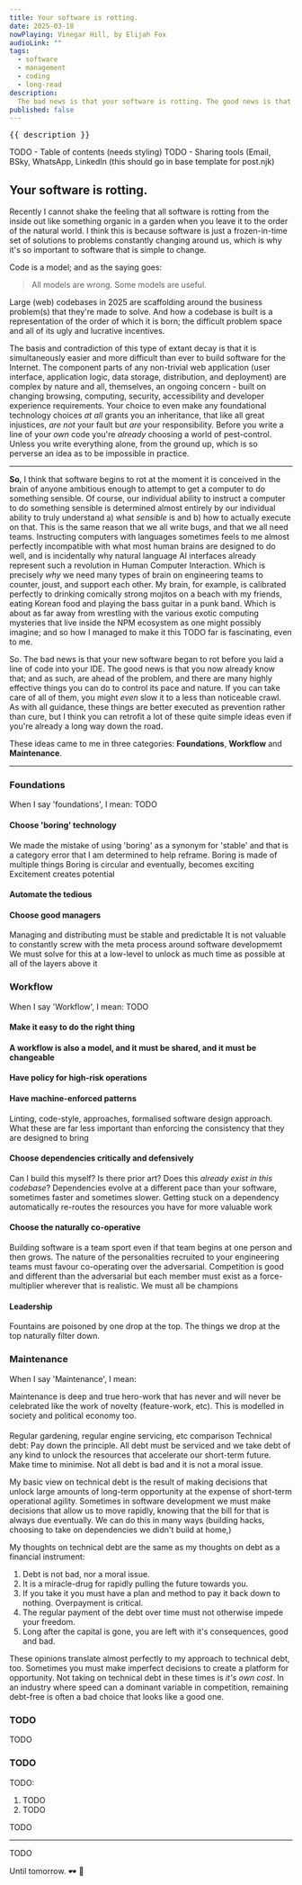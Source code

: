 ```yaml
---
title: Your software is rotting.
date: 2025-03-18
nowPlaying: Vinegar Hill, by Elijah Fox
audioLink: ""
tags:
  - software
  - management
  - coding
  - long-read
description:
  The bad news is that your software is rotting. The good news is that there are many, many things you can do to slow the process to a crawl.
published: false
---
```


<pre>{{ description }}</pre>

[//]: # (<img alt="test" src="/"/>)
[//]: # (<div class="padded-top">[Photo by <a href="/">TODO</a>]</div>)

TODO - Table of contents (needs styling)
TODO - Sharing tools (Email, BSky, WhatsApp, LinkedIn (this should go in base template for post.njk)

## Your software is rotting.

Recently I cannot shake the feeling that all software is rotting from the inside out like something organic in a garden
when you leave it to the order of the natural world. I think this is because software is just a frozen-in-time set of 
solutions to problems constantly changing around us, which is why it's so important to software that is simple to change. 

Code is a model; and as the saying goes: 

<blockquote>All models are wrong. Some models are useful.</blockquote>

Large (web) codebases in 2025 are scaffolding around the business problem(s) that they're made to solve. And how a
codebase is built is a representation of the order of which it is born; the difficult problem space and all of its ugly 
and lucrative incentives.

The basis and contradiction of this type of extant decay is that it is simultaneously easier and more difficult than ever to build software for the Internet. The component
parts of any non-trivial web application (user interface, application logic, data storage, distribution, and deployment) are complex by nature and all,
themselves, an ongoing concern - built on changing browsing, computing, security, accessibility and developer experience requirements. Your choice to 
even make any foundational technology choices _at all_ grants you an inheritance, that like all great injustices, _are not_ your fault but _are_ your responsibility.
Before you write a line of your _own_ code you're _already_ choosing a world of pest-control. Unless you write everything alone, from the ground up, which is 
so perverse an idea as to be impossible in practice.

<hr>

**So**, I think that software begins to rot at the moment it is conceived in the brain of anyone ambitious enough to attempt to get
a computer to do something sensible. Of course, our individual ability to instruct a computer to do something sensible is determined almost entirely by
our individual ability to truly understand a) what _sensible_ is and b) how to actually execute on that. This is the same reason that we
all write bugs, and that we all need teams. Instructing computers with languages sometimes feels to me almost perfectly incompatible with what most 
human brains are designed to do well, and is incidentally why natural language AI interfaces already represent such a revolution in Human Computer Interaction. 
Which is precisely _why_ we need many types of brain on engineering teams to counter, joust, and support each other. My brain, for example, is 
calibrated perfectly to drinking comically strong mojitos on a beach with my friends, eating Korean food and playing the bass guitar in a punk band. 
Which is about as far away from wrestling with the various exotic computing mysteries that live inside the NPM ecosystem as one might possibly imagine; 
and so how I managed to make it this TODO far is fascinating, even to me.

So. The bad news is that your new software began to rot before you laid a line of code into your IDE. The good news is that you now already know that; and 
as such, are ahead of the problem, and there are many highly effective things you can do to control its pace and nature. If you can take care of all of 
them, you might _even_ slow it to a less than noticeable crawl. As with all guidance, these things are better executed as prevention rather than cure, but 
I think you can retrofit a lot of these quite simple ideas even if you're already a long way down the road.

These ideas came to me in three categories: **Foundations**, **Workflow** and **Maintenance**.

<hr>

### Foundations
When I say 'foundations', I mean: TODO

#### Choose 'boring' technology

We made the mistake of using 'boring' as a synonym for 'stable' and that is a category error that I am determined to help reframe.
Boring is made of multiple things
Boring is circular and eventually, becomes exciting
Excitement creates potential

#### Automate the tedious
#### Choose good managers
Managing and distributing must be stable and predictable
It is not valuable to constantly screw with the meta process around software developmemt
We must solve for this at a low-level to unlock as much time as possible at all of the layers above it

### Workflow
When I say 'Workflow', I mean: TODO

#### Make it easy to do the right thing

#### A workflow is also a model, and it must be shared, and it must be changeable
#### Have policy for high-risk operations
#### Have machine-enforced patterns
Linting, code-style, approaches, formalised software design approach. What these are far less important than enforcing the consistency that they are designed to bring
#### Choose dependencies critically and defensively
Can I build this myself? Is there prior art? Does this _already exist in this codebase_? Dependencies evolve at a different pace than your software,
sometimes faster and sometimes slower. Getting stuck on a dependency automatically re-routes the resources you have for more valuable work
#### Choose the naturally co-operative
Building software is a team sport even if that team begins at one person and then grows.
The nature of the personalities recruited to your engineering teams must favour co-operating over the adversarial. Competition is good and different
than the adversarial but each member must exist as a force-multiplier wherever that is realistic.
We must all be champions 
#### Leadership
Fountains are poisoned by one drop at the top. The things we drop at the top naturally filter down.

### Maintenance
When I say 'Maintenance', I mean:

Maintenance is deep and true hero-work that has never and will never be celebrated like the work of novelty (feature-work, etc). This is modelled in
society and political economy too.

#### 

Regular gardening, regular engine servicing, etc comparison
Technical debt: Pay down the principle. All debt must be serviced and we take debt of any kind to unlock the resources that accelerate our short-term future. Make time to minimise. Not all debt is bad and it is not a moral issue.

My basic view on technical debt is the result of making decisions that unlock large amounts of long-term opportunity at 
the expense of short-term operational agility. Sometimes in software development we must make decisions that allow us 
to move rapidly, knowing that the bill for that is always due eventually. We can do this in many ways (building hacks, 
choosing to take on dependencies we didn't build at home,)

My thoughts on technical debt are the same as my thoughts on debt as a financial instrument:

1. Debt is not bad, nor a moral issue.
2. It is a miracle-drug for rapidly pulling the future towards you.
3. If you take it you must have a plan and method to pay it back down to nothing. Overpayment is critical.
4. The regular payment of the debt over time must not otherwise impede your freedom.
5. Long after the capital is gone, you are left with it's consequences, good and bad.

These opinions translate almost perfectly to my approach to technical debt, too. Sometimes you must make imperfect 
decisions to create a platform for opportunity. Not taking on technical debt in these times is _it's own cost_. In an 
industry where speed can a dominant variable in competition, remaining debt-free is often a bad choice that looks like
a good one.

### TODO

TODO

### TODO

TODO:

1. TODO
2. TODO

TODO

<hr>

TODO

Until tomorrow. 🕶 🖤
